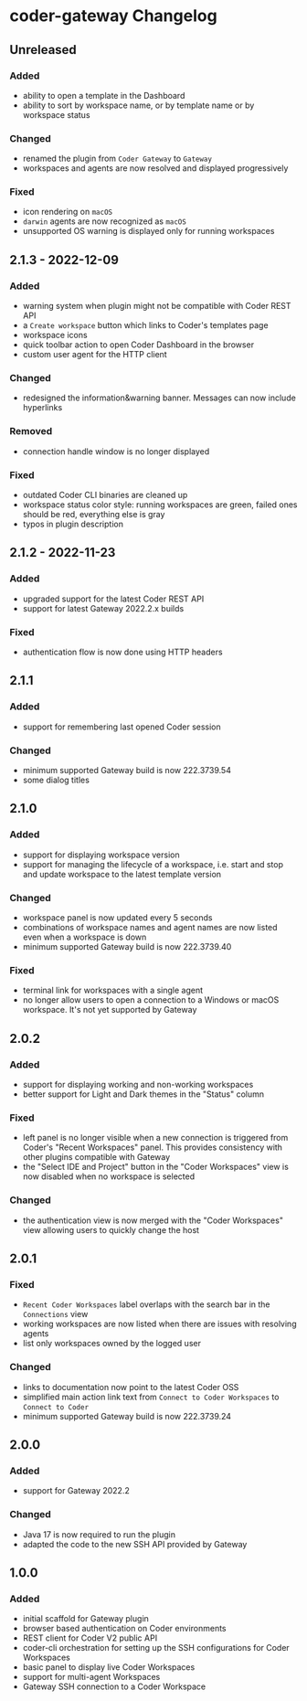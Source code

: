 <!-- Keep a Changelog guide -> https://keepachangelog.com -->

# coder-gateway Changelog

## Unreleased

### Added
- ability to open a template in the Dashboard
- ability to sort by workspace name, or by template name or by workspace status

### Changed
- renamed the plugin from `Coder Gateway` to `Gateway`
- workspaces and agents are now resolved and displayed progressively

### Fixed
- icon rendering on `macOS`
- `darwin` agents are now recognized as `macOS`
- unsupported OS warning is displayed only for running workspaces

## 2.1.3 - 2022-12-09

### Added
- warning system when plugin might not be compatible with Coder REST API
- a `Create workspace` button which links to Coder's templates page
- workspace icons
- quick toolbar action to open Coder Dashboard in the browser
- custom user agent for the HTTP client

### Changed
- redesigned the information&warning banner. Messages can now include hyperlinks

### Removed
- connection handle window is no longer displayed

### Fixed
- outdated Coder CLI binaries are cleaned up
- workspace status color style: running workspaces are green, failed ones should be red, everything else is gray
- typos in plugin description

## 2.1.2 - 2022-11-23

### Added
- upgraded support for the latest Coder REST API
- support for latest Gateway 2022.2.x builds

### Fixed
- authentication flow is now done using HTTP headers

## 2.1.1

### Added
- support for remembering last opened Coder session

### Changed
- minimum supported Gateway build is now 222.3739.54
- some dialog titles

## 2.1.0

### Added
- support for displaying workspace version
- support for managing the lifecycle of a workspace, i.e. start and stop and update workspace to the latest template version

### Changed
- workspace panel is now updated every 5 seconds
- combinations of workspace names and agent names are now listed even when a workspace is down
- minimum supported Gateway build is now 222.3739.40

### Fixed
- terminal link for workspaces with a single agent
- no longer allow users to open a connection to a Windows or macOS workspace. It's not yet supported by Gateway

## 2.0.2

### Added
- support for displaying working and non-working workspaces
- better support for Light and Dark themes in the "Status" column

### Fixed
- left panel is no longer visible when a new connection is triggered from Coder's "Recent Workspaces" panel.
  This provides consistency with other plugins compatible with Gateway
- the "Select IDE and Project" button in the "Coder Workspaces" view is now disabled when no workspace is selected

### Changed
- the authentication view is now merged with the "Coder Workspaces" view allowing users to quickly change the host

## 2.0.1

### Fixed
- `Recent Coder Workspaces` label overlaps with the search bar in the `Connections` view
- working workspaces are now listed when there are issues with resolving agents
- list only workspaces owned by the logged user

### Changed
- links to documentation now point to the latest Coder OSS
- simplified main action link text from `Connect to Coder Workspaces` to `Connect to Coder`
- minimum supported Gateway build is now 222.3739.24

## 2.0.0

### Added
- support for Gateway 2022.2

### Changed
- Java 17 is now required to run the plugin
- adapted the code to the new SSH API provided by Gateway

## 1.0.0

### Added
- initial scaffold for Gateway plugin
- browser based authentication on Coder environments
- REST client for Coder V2 public API
- coder-cli orchestration for setting up the SSH configurations for Coder Workspaces
- basic panel to display live Coder Workspaces
- support for multi-agent Workspaces
- Gateway SSH connection to a Coder Workspace
